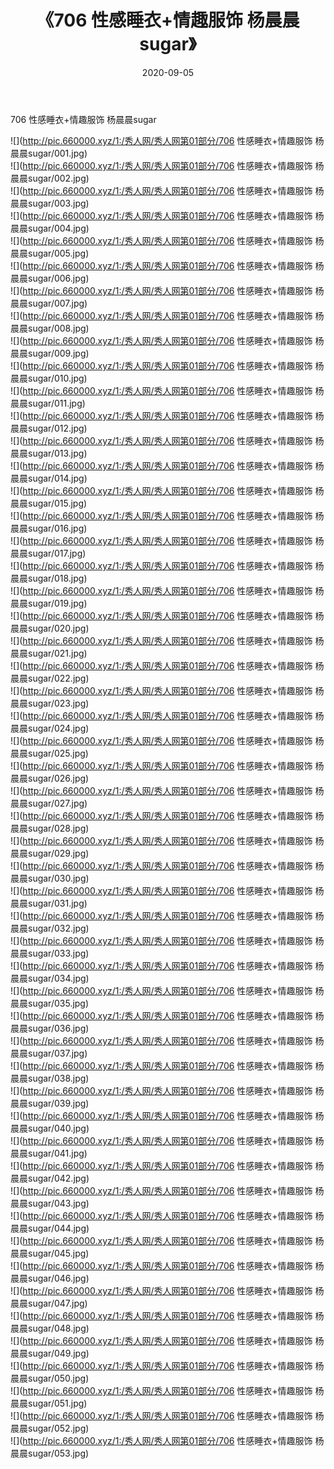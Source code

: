 ﻿---
layout: post
title:  《706 性感睡衣+情趣服饰 杨晨晨sugar》
date:   2020-09-05
img: http://pic.660000.xyz/1:/秀人网/秀人网第01部分/706 性感睡衣+情趣服饰 杨晨晨sugar/000.jpg
categories: [美女, 清纯, 唯美]
---

706 性感睡衣+情趣服饰 杨晨晨sugar

  ![](http://pic.660000.xyz/1:/秀人网/秀人网第01部分/706 性感睡衣+情趣服饰 杨晨晨sugar/001.jpg) <br> ![](http://pic.660000.xyz/1:/秀人网/秀人网第01部分/706 性感睡衣+情趣服饰 杨晨晨sugar/002.jpg) <br> ![](http://pic.660000.xyz/1:/秀人网/秀人网第01部分/706 性感睡衣+情趣服饰 杨晨晨sugar/003.jpg) <br> ![](http://pic.660000.xyz/1:/秀人网/秀人网第01部分/706 性感睡衣+情趣服饰 杨晨晨sugar/004.jpg) <br> ![](http://pic.660000.xyz/1:/秀人网/秀人网第01部分/706 性感睡衣+情趣服饰 杨晨晨sugar/005.jpg) <br> ![](http://pic.660000.xyz/1:/秀人网/秀人网第01部分/706 性感睡衣+情趣服饰 杨晨晨sugar/006.jpg) <br> ![](http://pic.660000.xyz/1:/秀人网/秀人网第01部分/706 性感睡衣+情趣服饰 杨晨晨sugar/007.jpg) <br> ![](http://pic.660000.xyz/1:/秀人网/秀人网第01部分/706 性感睡衣+情趣服饰 杨晨晨sugar/008.jpg) <br> ![](http://pic.660000.xyz/1:/秀人网/秀人网第01部分/706 性感睡衣+情趣服饰 杨晨晨sugar/009.jpg) <br> ![](http://pic.660000.xyz/1:/秀人网/秀人网第01部分/706 性感睡衣+情趣服饰 杨晨晨sugar/010.jpg) <br> ![](http://pic.660000.xyz/1:/秀人网/秀人网第01部分/706 性感睡衣+情趣服饰 杨晨晨sugar/011.jpg) <br> ![](http://pic.660000.xyz/1:/秀人网/秀人网第01部分/706 性感睡衣+情趣服饰 杨晨晨sugar/012.jpg) <br> ![](http://pic.660000.xyz/1:/秀人网/秀人网第01部分/706 性感睡衣+情趣服饰 杨晨晨sugar/013.jpg) <br> ![](http://pic.660000.xyz/1:/秀人网/秀人网第01部分/706 性感睡衣+情趣服饰 杨晨晨sugar/014.jpg) <br> ![](http://pic.660000.xyz/1:/秀人网/秀人网第01部分/706 性感睡衣+情趣服饰 杨晨晨sugar/015.jpg) <br> ![](http://pic.660000.xyz/1:/秀人网/秀人网第01部分/706 性感睡衣+情趣服饰 杨晨晨sugar/016.jpg) <br> ![](http://pic.660000.xyz/1:/秀人网/秀人网第01部分/706 性感睡衣+情趣服饰 杨晨晨sugar/017.jpg) <br> ![](http://pic.660000.xyz/1:/秀人网/秀人网第01部分/706 性感睡衣+情趣服饰 杨晨晨sugar/018.jpg) <br> ![](http://pic.660000.xyz/1:/秀人网/秀人网第01部分/706 性感睡衣+情趣服饰 杨晨晨sugar/019.jpg) <br> ![](http://pic.660000.xyz/1:/秀人网/秀人网第01部分/706 性感睡衣+情趣服饰 杨晨晨sugar/020.jpg) <br> ![](http://pic.660000.xyz/1:/秀人网/秀人网第01部分/706 性感睡衣+情趣服饰 杨晨晨sugar/021.jpg) <br> ![](http://pic.660000.xyz/1:/秀人网/秀人网第01部分/706 性感睡衣+情趣服饰 杨晨晨sugar/022.jpg) <br> ![](http://pic.660000.xyz/1:/秀人网/秀人网第01部分/706 性感睡衣+情趣服饰 杨晨晨sugar/023.jpg) <br> ![](http://pic.660000.xyz/1:/秀人网/秀人网第01部分/706 性感睡衣+情趣服饰 杨晨晨sugar/024.jpg) <br> ![](http://pic.660000.xyz/1:/秀人网/秀人网第01部分/706 性感睡衣+情趣服饰 杨晨晨sugar/025.jpg) <br> ![](http://pic.660000.xyz/1:/秀人网/秀人网第01部分/706 性感睡衣+情趣服饰 杨晨晨sugar/026.jpg) <br> ![](http://pic.660000.xyz/1:/秀人网/秀人网第01部分/706 性感睡衣+情趣服饰 杨晨晨sugar/027.jpg) <br> ![](http://pic.660000.xyz/1:/秀人网/秀人网第01部分/706 性感睡衣+情趣服饰 杨晨晨sugar/028.jpg) <br> ![](http://pic.660000.xyz/1:/秀人网/秀人网第01部分/706 性感睡衣+情趣服饰 杨晨晨sugar/029.jpg) <br> ![](http://pic.660000.xyz/1:/秀人网/秀人网第01部分/706 性感睡衣+情趣服饰 杨晨晨sugar/030.jpg) <br> ![](http://pic.660000.xyz/1:/秀人网/秀人网第01部分/706 性感睡衣+情趣服饰 杨晨晨sugar/031.jpg) <br> ![](http://pic.660000.xyz/1:/秀人网/秀人网第01部分/706 性感睡衣+情趣服饰 杨晨晨sugar/032.jpg) <br> ![](http://pic.660000.xyz/1:/秀人网/秀人网第01部分/706 性感睡衣+情趣服饰 杨晨晨sugar/033.jpg) <br> ![](http://pic.660000.xyz/1:/秀人网/秀人网第01部分/706 性感睡衣+情趣服饰 杨晨晨sugar/034.jpg) <br> ![](http://pic.660000.xyz/1:/秀人网/秀人网第01部分/706 性感睡衣+情趣服饰 杨晨晨sugar/035.jpg) <br> ![](http://pic.660000.xyz/1:/秀人网/秀人网第01部分/706 性感睡衣+情趣服饰 杨晨晨sugar/036.jpg) <br> ![](http://pic.660000.xyz/1:/秀人网/秀人网第01部分/706 性感睡衣+情趣服饰 杨晨晨sugar/037.jpg) <br> ![](http://pic.660000.xyz/1:/秀人网/秀人网第01部分/706 性感睡衣+情趣服饰 杨晨晨sugar/038.jpg) <br> ![](http://pic.660000.xyz/1:/秀人网/秀人网第01部分/706 性感睡衣+情趣服饰 杨晨晨sugar/039.jpg) <br> ![](http://pic.660000.xyz/1:/秀人网/秀人网第01部分/706 性感睡衣+情趣服饰 杨晨晨sugar/040.jpg) <br> ![](http://pic.660000.xyz/1:/秀人网/秀人网第01部分/706 性感睡衣+情趣服饰 杨晨晨sugar/041.jpg) <br> ![](http://pic.660000.xyz/1:/秀人网/秀人网第01部分/706 性感睡衣+情趣服饰 杨晨晨sugar/042.jpg) <br> ![](http://pic.660000.xyz/1:/秀人网/秀人网第01部分/706 性感睡衣+情趣服饰 杨晨晨sugar/043.jpg) <br> ![](http://pic.660000.xyz/1:/秀人网/秀人网第01部分/706 性感睡衣+情趣服饰 杨晨晨sugar/044.jpg) <br> ![](http://pic.660000.xyz/1:/秀人网/秀人网第01部分/706 性感睡衣+情趣服饰 杨晨晨sugar/045.jpg) <br> ![](http://pic.660000.xyz/1:/秀人网/秀人网第01部分/706 性感睡衣+情趣服饰 杨晨晨sugar/046.jpg) <br> ![](http://pic.660000.xyz/1:/秀人网/秀人网第01部分/706 性感睡衣+情趣服饰 杨晨晨sugar/047.jpg) <br> ![](http://pic.660000.xyz/1:/秀人网/秀人网第01部分/706 性感睡衣+情趣服饰 杨晨晨sugar/048.jpg) <br> ![](http://pic.660000.xyz/1:/秀人网/秀人网第01部分/706 性感睡衣+情趣服饰 杨晨晨sugar/049.jpg) <br> ![](http://pic.660000.xyz/1:/秀人网/秀人网第01部分/706 性感睡衣+情趣服饰 杨晨晨sugar/050.jpg) <br> ![](http://pic.660000.xyz/1:/秀人网/秀人网第01部分/706 性感睡衣+情趣服饰 杨晨晨sugar/051.jpg) <br> ![](http://pic.660000.xyz/1:/秀人网/秀人网第01部分/706 性感睡衣+情趣服饰 杨晨晨sugar/052.jpg) <br> ![](http://pic.660000.xyz/1:/秀人网/秀人网第01部分/706 性感睡衣+情趣服饰 杨晨晨sugar/053.jpg) <br>
